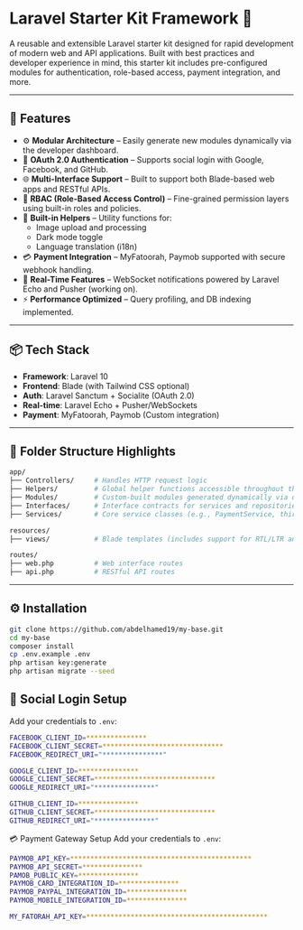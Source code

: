 # Laravel Starter Kit Framework 🚀

A reusable and extensible Laravel starter kit designed for rapid development of modern web and API applications. Built with best practices and developer experience in mind, this starter kit includes pre-configured modules for authentication, role-based access, payment integration, and more.

---

## 🔧 Features

- ⚙️ **Modular Architecture** – Easily generate new modules dynamically via the developer dashboard.
- 👥 **OAuth 2.0 Authentication** – Supports social login with Google, Facebook, and GitHub.
- 🌐 **Multi-Interface Support** – Built to support both Blade-based web apps and RESTful APIs.
- 🛂 **RBAC (Role-Based Access Control)** – Fine-grained permission layers using built-in roles and policies.
- 🧰 **Built-in Helpers** – Utility functions for:
  - Image upload and processing
  - Dark mode toggle
  - Language translation (i18n)
- 💳 **Payment Integration** – MyFatoorah, Paymob supported with secure webhook handling.
- 🔔 **Real-Time Features** – WebSocket notifications powered by Laravel Echo and Pusher (working on).
- ⚡ **Performance Optimized** – Query profiling, and DB indexing implemented.

---

## 📦 Tech Stack

- **Framework**: Laravel 10
- **Frontend**: Blade (with Tailwind CSS optional)
- **Auth**: Laravel Sanctum + Socialite (OAuth 2.0)
- **Real-time**: Laravel Echo + Pusher/WebSockets
- **Payment**: MyFatoorah, Paymob (Custom integration)

---

## 📂 Folder Structure Highlights

```bash
app/
├── Controllers/     # Handles HTTP request logic
├── Helpers/         # Global helper functions accessible throughout the app
├── Modules/         # Custom-built modules generated dynamically via dashboard
├── Interfaces/      # Interface contracts for services and repositories
├── Services/        # Core service classes (e.g., PaymentService, third-party APIs)

resources/
├── views/           # Blade templates (includes support for RTL/LTR and dark mode)

routes/
├── web.php          # Web interface routes
├── api.php          # RESTful API routes
```

---

## ⚙️ Installation

```bash
git clone https://github.com/abdelhamed19/my-base.git
cd my-base
composer install
cp .env.example .env
php artisan key:generate
php artisan migrate --seed
```
## 🔐 Social Login Setup
Add your credentials to `.env`:
```bash
FACEBOOK_CLIENT_ID=***************
FACEBOOK_CLIENT_SECRET=******************************
FACEBOOK_REDIRECT_URI="***************"

GOOGLE_CLIENT_ID=***************
GOOGLE_CLIENT_SECRET=******************************
GOOGLE_REDIRECT_URI="***************"

GITHUB_CLIENT_ID=***************
GITHUB_CLIENT_SECRET=******************************
GITHUB_REDIRECT_URI="***************"
```

💳 Payment Gateway Setup
Add your credentials to `.env`:
```bash
PAYMOB_API_KEY=*********************************************
PAYMOB_API_SECRET=***************
PAMOB_PUBLIC_KEY=***************
PAYMOB_CARD_INTEGRATION_ID=***************
PAYMOB_PAYPAL_INTEGRATION_ID=***************
PAYMOB_MOBILE_INTEGRATION_ID=***************

MY_FATORAH_API_KEY=*********************************************

```
